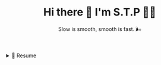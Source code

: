 <h1 align='center'>
  Hi there 👋 I'm S.T.P 👨‍💻
</h1>

<p align='center'>
  Slow is smooth, smooth is fast. 🌬
</p>

<br />
<br />

<details>
  <summary>📃 Resume</summary>

<br />

- 👨‍💻 **UI Developer**\
📆 2022.6 - moment\
📍 **Thoughtworks** - Xi'an, Shaanxi

<br />

- 👨‍💻 **UI Developer**\
📆 2020.8 - 2022.6\
📍 **ByteDance** - Hangzhou, Zhejiang

<br />

- 👨‍💻 **UI Developer**\
📆 2018.6 - 2020.8\
📍 **10jqka.com** - Hangzhou, Zhejiang

</details>
